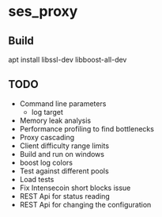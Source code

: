 # ses_proxy

## Build
apt install libssl-dev libboost-all-dev

## TODO
* Command line parameters
  * log target
* Memory leak analysis
* Performance profiling to find bottlenecks
* Proxy cascading
* Client difficulty range limits
* Build and run on windows
* boost log colors
* Test against different pools
* Load tests
* Fix Intensecoin short blocks issue
* REST Api for status reading
* REST Api for changing the configuration
